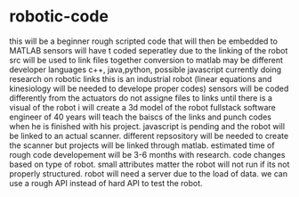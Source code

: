 # robotic-code
this will be a beginner rough scripted code that will then be embedded to MATLAB
sensors will have t coded seperatley due to the linking of the robot
src will be used to link files together
conversion to matlab may be different
developer languages c++, java,python, possible javascript 
currently doing research on robotic links
this is an industrial robot (linear equations and kinesiology will be needed to develope proper codes)
sensors will be coded differently from the actuators
do not assigne files to links until there is a visual of the robot
i will create a 3d model of the robot
fullstack software engineer of 40 years will teach the baiscs of the links and punch codes when he is finished with his project.
javascript is pending and the robot will be linked to an actual scanner. different repsository will be needed to create the scanner but projects will be linked through matlab. estimated time of rough code developement will be 3-6 months with research. code changes based on type of robot. small attributes matter the robot will not run if its not properly structured. robot will need a server due to the load of data. we can use a rough API instead of hard API to test the robot.
